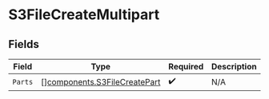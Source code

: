 # S3FileCreateMultipart


## Fields

| Field                                                                        | Type                                                                         | Required                                                                     | Description                                                                  |
| ---------------------------------------------------------------------------- | ---------------------------------------------------------------------------- | ---------------------------------------------------------------------------- | ---------------------------------------------------------------------------- |
| `Parts`                                                                      | [][components.S3FileCreatePart](../../models/components/s3filecreatepart.md) | :heavy_check_mark:                                                           | N/A                                                                          |